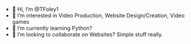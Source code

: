 - 👋 Hi, I’m @TFoley1
- 👀 I’m interested in Video Production, Website Design/Creation, Video games
- 🌱 I’m currently learning Python?
- 💞️ I’m looking to collaborate on Websites? Simple stuff really.


<!---
TFoley1/TFoley1 is a ✨ special ✨ repository because its `README.md` (this file) appears on your GitHub profile.
You can click the Preview link to take a look at your changes.
--->
